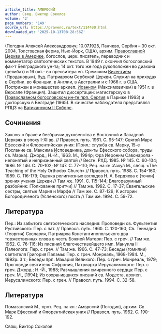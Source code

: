 ```yaml
---
article_title: АМВРОСИЙ
author: Свящ. Виктор Соколов
volume: '2'
page_numbers: '149'
source_url: https://pravenc.ru/text/114400.html
downloaded_at: '2025-10-13T08:28:56Z'
---
```


(Погодин Алексей Александрович; 10.07.1925, Панчево, Сербия – 30 окт. 2004, Толстовская ферма, Нью-Йорк, США), архим. [Православной Церкви в Америке](<https://pravenc.ru/text/Православная Церковь в Америке.html>), богослов, церк. писатель, переводчик и комментатор святоотеческих текстов. В 1949 г. окончил богословский фак-т Белградского ун-та; 14 окт. того же года рукоположен во диакона (целибат) и 16 окт.- во пресвитера еп. Сремским [Викентием](https://pravenc.ru/text/Викентием.html) (Продановым), буд. Патриархом Сербской Церкви. Служил на приходах в Сербии, во Франции, в Англии, в Австралии и с 1966 г. в США. Пострижен в монашество архиеп. [Иоанном](https://pravenc.ru/text/Иоанн.html) (Максимовичем) в 1951 г. в Версале (Франция). Защитил диссертации: магистерскую в [Православном богословском ин-те прп. Сергия](<https://pravenc.ru/text/Православный Богословский Институт Преподобного Сергия Радонежского.html>) в Париже (1963) и докторскую в Белграде (1965). В качестве наблюдателя представлял РПЦЗ на [Ватиканском II Соборе](<https://pravenc.ru/text/Ватиканский II Собор.html>).

## Сочинения

Законы о браке и безбрачии духовенства в Восточной и Западной Церквях в эпоху I-XI вв. // Правосл. путь. 1961. С. 95-147; Святой Марк Ефесский и Флорентийская уния: (Прил.: служба св. Марку, 15-е Послание св. Максима Исповедника, док-ты Ефесского собора, труды св. Марка). Джорд.; Н.-Й., 1963. М., 1994р; Фра Иероним Савонарола - непонятый и непризнанный святой // Вестн. РХД. 1985. № 145. С. 60-104; 1986. № 146. С. 70-102; № 147. С. 77-110; Рец. на кн.:Азкул М., свящ. «The Teaching of the Holy Orthodox Church» // Правосл. путь. 1988. С. 154-160; 1989. С. 116-179; Оценка религиозных взглядов Н. А. Бердяева с [точки] зрения учения Церкви // Там же. 1991. С. 115-144; Благоразумный разбойник: [Толкование притчи] // Там же. 1992. С. 17-37; Евангельские сестры, святые Мария и Марфа // Там же. С. 87-129; К истории Богородиченого (Успенского) поста // Там же. 1994. С. 59-72.

## Литература

Пер.: Из забытого святоотеческого наследия: Проповеди св. Фульгентия Рустийского: Пер. с лат. // Правосл. путь. 1960. С. 120-160; Св. Геннадия (Георгия) Схолария, Патриарха Константинопольского два торжественных слова в честь Божией Матери: Пер. с греч. // Там же. 1962. С. 76-116; Из писаний благочестивейшего имп. Мануила II Палеолога: Пер. с греч. // Там же. 1966. С. 47-73; Беседы (гомилии) святителя Григория Паламы: Пер. с греч. Монреаль, 1968-1984. М., 1993р. 3 т.; Беседы прп. Макария Великого: Пер. с греч. Монреаль, 1979; Проповеди святителя Софрония, Патриарха Иерусалимского: Пер. с греч. Джорд.; Н.-Й., 1988; Размышления смиренного сердца: Пер. с греч. М., [1994]; Из сохранившихся писаний св. Модеста, архиеп. Иерусалимского: Пер. с греч. // Правосл. путь. 1994. С. 32-58.

## Литература

Помазанский М., прот. Рец. на кн.: Амвросий (Погодин), архим. Св. Марк Ефесский и Флорентийская уния // Правосл. путь. 1962. С. 190-192.

Свящ. Виктор Соколов
